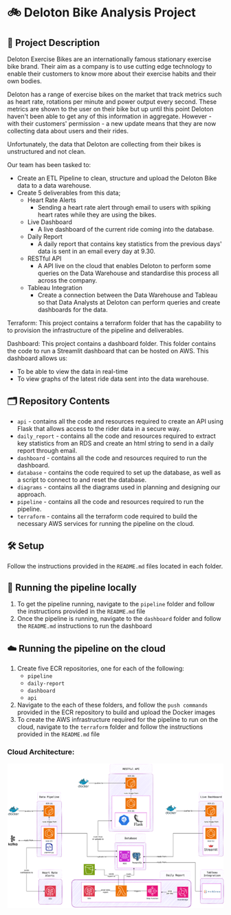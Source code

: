 # 🚲 Deloton Bike Analysis Project


## 📝 Project Description
Deloton Exercise Bikes are an internationally famous stationary exercise bike brand. Their aim as a company is to use cutting edge technology to enable their customers to know more about their exercise habits and their own bodies.

Deloton has a range of exercise bikes on the market that track metrics such as heart rate, rotations per minute and power output every second. These metrics are shown to the user on their bike but up until this point Deloton haven't been able to get any of this information in aggregate. However - with their customers' permission - a new update means that they are now collecting data about users and their rides.

Unfortunately, the data that Deloton are collecting from their bikes is unstructured and not clean. 

Our team has been tasked to:
- Create an ETL Pipeline to clean, structure and upload the Deloton Bike data to a data warehouse.
- Create 5 deliverables from this data;
  - Heart Rate Alerts
    - Sending a heart rate alert through email to users with spiking heart rates while they are using the bikes.
  - Live Dashboard
    - A live dashboard of the current ride coming into the database.
  - Daily Report
    - A daily report that contains key statistics from the previous days' data is sent in an email every day at 9.30.
  - RESTful API
    - A API live on the cloud that enables Deloton to perform some queries on the Data Warehouse and standardise this process all across the company.
  - Tableau Integration
    - Create a connection between the Data Warehouse and Tableau so that Data Analysts at Deloton can perform queries and create dashboards for the data.
   
Terraform:
This project contains a terraform folder that has the capability to to provision the infrastructure of the pipeline and deliverables.

Dashboard:
This project contains a dashboard folder. This folder contains the code to run a Streamlit dashboard that can be hosted on AWS.
This dashboard allows us:
- To be able to view the data in real-time
- To view graphs of the latest ride data sent into the data warehouse.


## 🗂️ Repository Contents
- `api` - contains all the code and resources required to create an API using Flask that allows access to the rider data in a secure way.
- `daily_report` - contains all the code and resources required to extract key statistics from an RDS and create an html string to send in a daily report through email.
- `dashboard` - contains all the code and resources required to run the dashboard.
- `database` - contains the code required to set up the database, as well as a script to connect to and reset the database.
- `diagrams` - contains all the diagrams used in planning and designing our approach.
- `pipeline` - contains all the code and resources required to run the pipeline.
- `terraform` - contains all the terraform code required to build the necessary AWS services for running the pipeline on the cloud.


## 🛠️ Setup

Follow the instructions provided in the `README.md` files located in each folder.


## 🏃 Running the pipeline locally

1. To get the pipeline running, navigate to the `pipeline` folder and follow the instructions provided in the `README.md` file
2. Once the pipeline is running, navigate to the `dashboard` folder and follow the `README.md` instructions to run the dashboard


## ☁️ Running the pipeline on the cloud

1. Create five ECR repositories, one for each of the following:
    - `pipeline`
    - `daily-report`
    - `dashboard`
    - `api`
2. Navigate to the each of these folders, and follow the `push commands` provided in the ECR repository to build and upload the Docker images
3. To create the AWS infrastructure required for the pipeline to run on the cloud, navigate to the `terraform` folder and follow the instructions provided in the `README.md` file

### Cloud Architecture:

![alt text](diagrams/Deloton_Cloud_Architecture_diagram.png)

